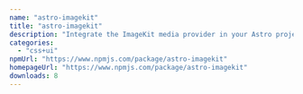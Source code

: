 ```yaml
---
name: "astro-imagekit"
title: "astro-imagekit"
description: "Integrate the ImageKit media provider in your Astro projects. Auto-synchronization, CLI, Component."
categories:
  - "css+ui"
npmUrl: "https://www.npmjs.com/package/astro-imagekit"
homepageUrl: "https://www.npmjs.com/package/astro-imagekit"
downloads: 8
---
```

